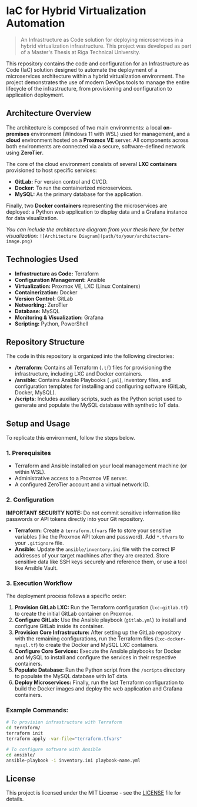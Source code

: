 # IaC for Hybrid Virtualization Automation

> An Infrastructure as Code solution for deploying microservices in a hybrid virtualization infrastructure. This project was developed as part of a Master's Thesis at Riga Technical University.

This repository contains the code and configuration for an Infrastructure as Code (IaC) solution designed to automate the deployment of a microservices architecture within a hybrid virtualization environment. The project demonstrates the use of modern DevOps tools to manage the entire lifecycle of the infrastructure, from provisioning and configuration to application deployment.

## Architecture Overview

The architecture is composed of two main environments: a local **on-premises** environment (Windows 11 with WSL) used for management, and a **cloud** environment hosted on a **Proxmox VE** server. All components across both environments are connected via a secure, software-defined network using **ZeroTier**.

The core of the cloud environment consists of several **LXC containers** provisioned to host specific services:
* **GitLab:** For version control and CI/CD.
* **Docker:** To run the containerized microservices.
* **MySQL:** As the primary database for the application.

Finally, two **Docker containers** representing the microservices are deployed: a Python web application to display data and a Grafana instance for data visualization.

*You can include the architecture diagram from your thesis here for better visualization:*
`![Architecture Diagram](path/to/your/architecture-image.png)`

## Technologies Used

* **Infrastructure as Code:** Terraform
* **Configuration Management:** Ansible
* **Virtualization:** Proxmox VE, LXC (Linux Containers)
* **Containerization:** Docker
* **Version Control:** GitLab
* **Networking:** ZeroTier
* **Database:** MySQL
* **Monitoring & Visualization:** Grafana
* **Scripting:** Python, PowerShell

## Repository Structure

The code in this repository is organized into the following directories:

* **/terraform:** Contains all Terraform (`.tf`) files for provisioning the infrastructure, including LXC and Docker containers.
* **/ansible:** Contains Ansible Playbooks (`.yml`), inventory files, and configuration templates for installing and configuring software (GitLab, Docker, MySQL).
* **/scripts:** Includes auxiliary scripts, such as the Python script used to generate and populate the MySQL database with synthetic IoT data.

## Setup and Usage

To replicate this environment, follow the steps below.

### 1. Prerequisites

* Terraform and Ansible installed on your local management machine (or within WSL).
* Administrative access to a Proxmox VE server.
* A configured ZeroTier account and a virtual network ID.

### 2. Configuration

**IMPORTANT SECURITY NOTE:** Do not commit sensitive information like passwords or API tokens directly into your Git repository.

* **Terraform:** Create a `terraform.tfvars` file to store your sensitive variables (like the Proxmox API token and password). Add `*.tfvars` to your `.gitignore` file.
* **Ansible:** Update the `ansible/inventory.ini` file with the correct IP addresses of your target machines after they are created. Store sensitive data like SSH keys securely and reference them, or use a tool like Ansible Vault.

### 3. Execution Workflow

The deployment process follows a specific order:

1.  **Provision GitLab LXC:** Run the Terraform configuration (`lxc-gitlab.tf`) to create the initial GitLab container on Proxmox.
2.  **Configure GitLab:** Use the Ansible playbook (`gitlab.yml`) to install and configure GitLab inside its container.
3.  **Provision Core Infrastructure:** After setting up the GitLab repository with the remaining configurations, run the Terraform files (`lxc-docker-mysql.tf`) to create the Docker and MySQL LXC containers.
4.  **Configure Core Services:** Execute the Ansible playbooks for Docker and MySQL to install and configure the services in their respective containers.
5.  **Populate Database:** Run the Python script from the `/scripts` directory to populate the MySQL database with IoT data.
6.  **Deploy Microservices:** Finally, run the last Terraform configuration to build the Docker images and deploy the web application and Grafana containers.

### Example Commands:

```bash
# To provision infrastructure with Terraform
cd terraform/
terraform init
terraform apply -var-file="terraform.tfvars"

# To configure software with Ansible
cd ansible/
ansible-playbook -i inventory.ini playbook-name.yml
```

## License

This project is licensed under the MIT License - see the [LICENSE](LICENSE) file for details.
